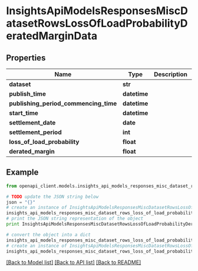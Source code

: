 # InsightsApiModelsResponsesMiscDatasetRowsLossOfLoadProbabilityDeratedMarginData


## Properties
Name | Type | Description | Notes
------------ | ------------- | ------------- | -------------
**dataset** | **str** |  | [optional] 
**publish_time** | **datetime** |  | [optional] 
**publishing_period_commencing_time** | **datetime** |  | [optional] 
**start_time** | **datetime** |  | [optional] 
**settlement_date** | **date** |  | [optional] 
**settlement_period** | **int** |  | [optional] 
**loss_of_load_probability** | **float** |  | [optional] 
**derated_margin** | **float** |  | [optional] 

## Example

```python
from openapi_client.models.insights_api_models_responses_misc_dataset_rows_loss_of_load_probability_derated_margin_data import InsightsApiModelsResponsesMiscDatasetRowsLossOfLoadProbabilityDeratedMarginData

# TODO update the JSON string below
json = "{}"
# create an instance of InsightsApiModelsResponsesMiscDatasetRowsLossOfLoadProbabilityDeratedMarginData from a JSON string
insights_api_models_responses_misc_dataset_rows_loss_of_load_probability_derated_margin_data_instance = InsightsApiModelsResponsesMiscDatasetRowsLossOfLoadProbabilityDeratedMarginData.from_json(json)
# print the JSON string representation of the object
print InsightsApiModelsResponsesMiscDatasetRowsLossOfLoadProbabilityDeratedMarginData.to_json()

# convert the object into a dict
insights_api_models_responses_misc_dataset_rows_loss_of_load_probability_derated_margin_data_dict = insights_api_models_responses_misc_dataset_rows_loss_of_load_probability_derated_margin_data_instance.to_dict()
# create an instance of InsightsApiModelsResponsesMiscDatasetRowsLossOfLoadProbabilityDeratedMarginData from a dict
insights_api_models_responses_misc_dataset_rows_loss_of_load_probability_derated_margin_data_form_dict = insights_api_models_responses_misc_dataset_rows_loss_of_load_probability_derated_margin_data.from_dict(insights_api_models_responses_misc_dataset_rows_loss_of_load_probability_derated_margin_data_dict)
```
[[Back to Model list]](../README.md#documentation-for-models) [[Back to API list]](../README.md#documentation-for-api-endpoints) [[Back to README]](../README.md)



